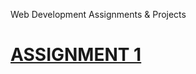 Web Development Assignments & Projects
# [ASSIGNMENT 1](https://ajonestechie123.github.io/EDLSoftwareEngineeringBootcamp.github.io/Assignment1/Assignment1.html)
